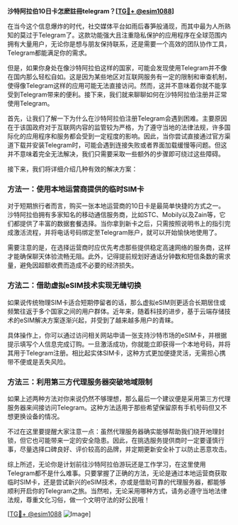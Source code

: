 **沙特阿拉伯10日卡怎麽註冊telegram？[[TG💪+ @esim1088](https://t.me/s/esim1088)]**

在当今这个信息爆炸的时代，社交媒体平台如雨后春笋般涌现，而其中最为人所熟知的莫过于Telegram了。这款功能强大且注重隐私保护的应用程序在全球范围内拥有大量用户，无论你是想与朋友保持联系，还是需要一个高效的团队协作工具，Telegram都能满足你的需求。

但是，如果你身处在像沙特阿拉伯这样的国家，可能会发现使用Telegram并不像在国内那么轻松自如。这是因为某些地区对互联网服务有一定的限制和审查机制，使得像Telegram这样的应用可能无法直接访问。然而，这并不意味着你就不能享受到Telegram带来的便利。接下来，我们就来聊聊如何在沙特阿拉伯注册并正常使用Telegram。

首先，让我们了解一下为什么在沙特阿拉伯注册Telegram会遇到困难。主要原因在于该国政府对于互联网内容的监管较为严格，为了遵守当地的法律法规，许多国际化的应用程序和服务都会受到一定程度的影响。因此，当你尝试直接通过官方渠道下载并安装Telegram时，可能会遇到连接失败或者界面加载缓慢等问题。但这并不意味着完全无法解决，我们只需要采取一些额外的步骤即可绕过这些障碍。

接下来，我们将详细介绍几种有效的解决方案：

### 方法一：使用本地运营商提供的临时SIM卡

对于短期旅行者而言，购买一张本地运营商的10日卡是最简单快捷的方式之一。沙特阿拉伯拥有多家知名的移动通信服务商，比如STC、Mobily以及Zain等，它们都提供了丰富的数据套餐选择。当你拿到新卡之后，只需按照说明书上的指引完成激活流程，并将电话号码绑定至Telegram账户，就可以开始愉快地使用了。

需要注意的是，在选择运营商时应优先考虑那些提供稳定高速网络的服务商，这样才能确保聊天体验流畅无阻。此外，记得提前规划好通话分钟数和短信条数的需求量，避免因超额收费而造成不必要的经济损失。

### 方法二：借助虚拟eSIM技术实现无缝切换

如果说传统物理SIM卡适合短期停留者的话，那么虚拟eSIM则更适合长期居住或频繁往返于多个国家之间的用户群体。近年来，随着科技的进步，基于云端存储技术的eSIM解决方案逐渐兴起，并受到了越来越多用户的青睐。

具体操作上，你可以通过访问相关网站申请一张支持沙特市场的eSIM卡，并根据提示填写个人信息完成订购。一旦激活成功，你就能立即获得一个本地号码，并将其用于Telegram注册。相比起实体SIM卡，这种方式更加便捷灵活，无需担心携带不便或是丢失风险。

### 方法三：利用第三方代理服务器突破地域限制

如果上述两种方法对你来说仍然不够理想，那么最后一个建议便是采用第三方代理服务器来间接访问Telegram。这种方法适用于那些希望保留原有手机号码但又不想更换设备的情况。

不过在这里要提醒大家注意一点：虽然代理服务器确实能够帮助我们绕开地理封锁，但它也可能带来一定的安全隐患。因此，在挑选服务提供商时一定要谨慎行事，尽量选择口碑良好、评价较高的品牌，并定期更新安全补丁以防止恶意攻击。

综上所述，无论你是计划前往沙特阿拉伯游玩还是工作学习，在这里使用Telegram都不是什么难事。只要掌握了正确的方法，无论是通过本地运营商获取临时SIM卡，还是尝试新兴的eSIM技术，亦或是借助可靠的代理服务器，都能够顺利开启你的Telegram之旅。当然啦，无论采用哪种方式，请务必遵守当地法律法规，尊重文化习俗，做一个文明守法的好公民哦！

[[TG💪+ @esim1088](https://t.me/s/esim1088) ![Image](https://i.postimg.cc/4NQfJmqS/Snipaste-2025-05-13-00-14-12.png)]